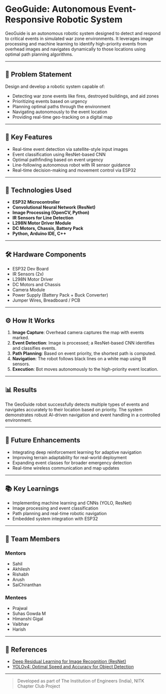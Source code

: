 # GeoGuide: Autonomous Event-Responsive Robotic System

GeoGuide is an autonomous robotic system designed to detect and respond to critical events in simulated war zone environments. It leverages image processing and machine learning to identify high-priority events from overhead images and navigates dynamically to those locations using optimal path planning algorithms.

---

## 📌 Problem Statement

Design and develop a robotic system capable of:
- Detecting war zone events like fires, destroyed buildings, and aid zones
- Prioritizing events based on urgency
- Planning optimal paths through the environment
- Navigating autonomously to the event location
- Providing real-time geo-tracking on a digital map

---

## 🚀 Key Features

- Real-time event detection via satellite-style input images
- Event classification using ResNet-based CNN
- Optimal pathfinding based on event urgency
- Line-following autonomous robot with IR sensor guidance
- Real-time decision-making and movement control via ESP32

---

## 🧠 Technologies Used

- **ESP32 Microcontroller**
- **Convolutional Neural Network (ResNet)**
- **Image Processing (OpenCV, Python)**
- **IR Sensors for Line Detection**
- **L298N Motor Driver Module**
- **DC Motors, Chassis, Battery Pack**
- **Python, Arduino IDE, C++**

---

## 🛠️ Hardware Components

- ESP32 Dev Board  
- IR Sensors (2x)  
- L298N Motor Driver  
- DC Motors and Chassis  
- Camera Module  
- Power Supply (Battery Pack + Buck Converter)  
- Jumper Wires, Breadboard / PCB  

---

## ⚙️ How It Works

1. **Image Capture**: Overhead camera captures the map with events marked.
2. **Event Detection**: Image is processed; a ResNet-based CNN identifies and classifies events.
3. **Path Planning**: Based on event priority, the shortest path is computed.
4. **Navigation**: The robot follows black lines on a white map using IR sensors.
5. **Execution**: Bot moves autonomously to the high-priority event location.

---

## 📊 Results

The GeoGuide robot successfully detects multiple types of events and navigates accurately to their location based on priority. The system demonstrates robust AI-driven navigation and event handling in a controlled environment.

---

## 🔮 Future Enhancements

- Integrating deep reinforcement learning for adaptive navigation
- Improving terrain adaptability for real-world deployment
- Expanding event classes for broader emergency detection
- Real-time wireless communication and map updates

---

## 📚 Key Learnings

- Implementing machine learning and CNNs (YOLO, ResNet)
- Image processing and event classification
- Path planning and real-time robotic navigation
- Embedded system integration with ESP32

---

## 👥 Team Members

### Mentors
- Sahil  
- Akhilesh  
- Rishabh  
- Arush  
- SaiChiranthan  

### Mentees
- Prajwal  
- Suhas Gowda M  
- Himanshi Gigal  
- Vaibhav  
- Harish  

---

## 📖 References

- [Deep Residual Learning for Image Recognition (ResNet)](https://arxiv.org/pdf/1512.03385)
- [YOLOv4: Optimal Speed and Accuracy for Object Detection](https://arxiv.org/pdf/2004.10934)

---

> Developed as part of The Institution of Engineers (India), NITK Chapter Club Project

